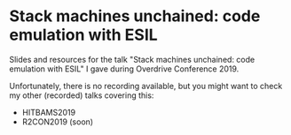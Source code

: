 # Stack machines unchained: code emulation with ESIL
Slides and resources for the talk "Stack machines unchained: code
emulation with ESIL" I gave during Overdrive Conference 2019.

Unfortunately, there is no recording available, but you might want to check my other (recorded) talks covering this:

- HITBAMS2019
- R2CON2019 (soon)